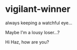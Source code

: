 # vigilant-winner

always keeping a watchful eye...

Maybe I'm a lousy loser...?

Hi Haz, how are you?
